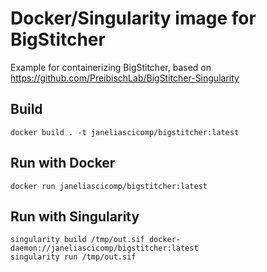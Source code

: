 # Docker/Singularity image for BigStitcher

Example for containerizing BigStitcher, based on https://github.com/PreibischLab/BigStitcher-Singularity

## Build
```
docker build . -t janeliascicomp/bigstitcher:latest
```

## Run with Docker
```
docker run janeliascicomp/bigstitcher:latest
```

## Run with Singularity
```
singularity build /tmp/out.sif docker-daemon://janeliascicomp/bigstitcher:latest
singularity run /tmp/out.sif
```

